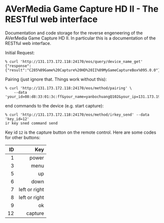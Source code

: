 AVerMedia Game Capture HD II - The RESTful web interface
========================================================


Documentation and code storage for the reverse engeneering of the AVerMedia
Game Capture HD II. In particular this is a documentation of the RESTful web
interface.

Initial Request:
```
% curl 'http://131.173.172.118:24170/eos/query/device_name_get'
{"response":{"result":"C285%09Game%20Capture%20HD%20II%09MyGameCaptureBox%095.0.0"}}%

```

Pairing (just ignore that. Things work without this):
```
% curl 'http://131.173.172.118:24170/eos/method/pairing' \
    --data 'your_id=08:d8:33:01:3c:ff&your_name=yanbochuangQ102&your_ip=131.173.196.2&your_sys=4.4.2'
```

end commands to the device (e.g. start capture):
```
% curl 'http://131.173.172.118:24170/eos/method/irkey_send' --data 'key_id=12'
ir key sned command send
```

Key id `12` is the capture button on the remote control. Here are some codes
for other buttons:

| ID |           Key |
| --:| -------------:|
|  1 |         power |
|  3 |          menu |
|  5 |            up |
|  6 |          down |
|  7 | left or right |
|  8 | left or right |
|  9 |            ok |
| 12 |       capture |
